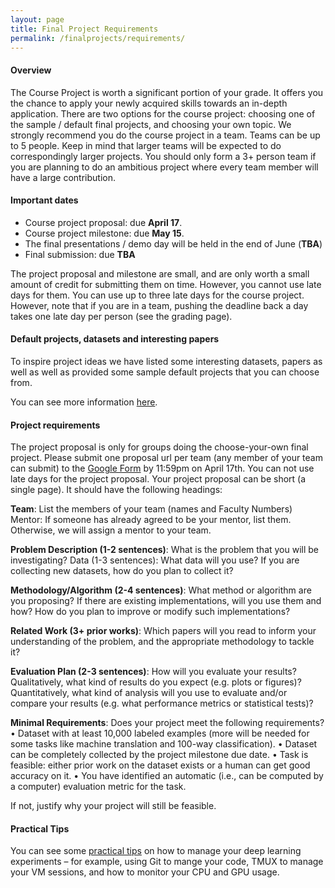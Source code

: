```yaml
---
layout: page
title: Final Project Requirements
permalink: /finalprojects/requirements/
---
```


#### Overview

The Course Project is worth a significant portion of your grade. It offers
you the chance to apply your newly acquired skills towards an in-depth
application. There are two options for the course project: choosing one of the sample / default
final projects, and choosing your own topic. We strongly recommend you do
the course project in a team. Teams can be up to 5 people. Keep in mind
that larger teams will be expected to do correspondingly larger projects.
 You should only form a 3+ person team if you are planning to do an ambitious
 project where every team member will have a large contribution.


#### Important dates

- Course project proposal: due **April 17**.
- Course project milestone: due **May 15**.
- The final presentations / demo day will be held in the end of June (**TBA**)
- Final submission: due **TBA**

The project proposal and milestone are small, and are only worth a small amount of credit for submitting them on time. However, you cannot use late days for them. You can use up to three late days for the course project. However, note that if you are in a team, pushing the deadline back a day takes one late day per person (see the grading page).

#### Default projects, datasets and interesting papers
To inspire project ideas we have listed some interesting datasets, papers
as well as well as provided some sample default projects that you can choose from.

You can see more information [here](fianlprojects/requirements).

#### Project requirements

The project proposal is only for groups doing the choose-your-own final project.
Please submit one proposal url per team (any member of your team can submit) to
the [Google Form](https://goo.gl/forms/EYkMR5YaZf4vMKs12) by 11:59pm on April 17th. You can not use late days for the project proposal.
Your project proposal can be short (a single page). It should have the following headings:

**Team**: List the members of your team (names and Faculty Numbers)
Mentor: If someone has already agreed to be your mentor, list them. Otherwise, we will assign a mentor
to your team.

**Problem Description (1-2 sentences)**: What is the problem that you will be investigating?
Data (1-3 sentences): What data will you use? If you are collecting new datasets, how do you plan to
collect it?

**Methodology/Algorithm (2-4 sentences)**: What method or algorithm are you proposing? If there
are existing implementations, will you use them and how? How do you plan to improve or modify such
implementations?

**Related Work (3+ prior works)**: Which papers will you read to inform your understanding of the
problem, and the appropriate methodology to tackle it?

**Evaluation Plan (2-3 sentences)**: How will you evaluate your results? Qualitatively, what kind of results
do you expect (e.g. plots or figures)? Quantitatively, what kind of analysis will you use to evaluate and/or
compare your results (e.g. what performance metrics or statistical tests)?

**Minimal Requirements**: Does your project meet the following requirements?
• Dataset with at least 10,000 labeled examples (more will be needed for some tasks like machine translation
and 100-way classification).
• Dataset can be completely collected by the project milestone due date.
• Task is feasible: either prior work on the dataset exists or a human can get good accuracy on it.
• You have identified an automatic (i.e., can be computed by a computer) evaluation metric for the task.


If not, justify why your project will still be feasible.

#### Practical Tips
You can see some [practical tips](https://docs.google.com/document/d/1z9ST0IvxHQ3HXSAOmpcVbFU5zesMeTtAc9km6LAPJxk/edit)
on how to manage your deep learning experiments – for example, using Git to mange your code, TMUX to manage
your VM sessions, and how to monitor your CPU and GPU usage.